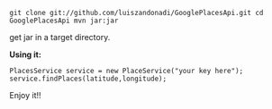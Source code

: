 `git clone git://github.com/luiszandonadi/GooglePlacesApi.git
cd GooglePlacesApi
mvn jar:jar`

get jar in a target directory.





**Using it:**

`PlacesService service = new PlaceService("your key here");
service.findPlaces(latitude,longitude);`


Enjoy it!!

